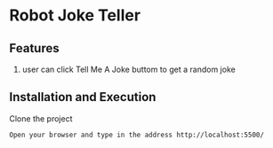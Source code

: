 <h1>Robot Joke Teller</h1>

## Features
1. user can click Tell Me A Joke buttom to get a random joke


## Installation and Execution
Clone the project<br>

```
Open your browser and type in the address http://localhost:5500/
```

